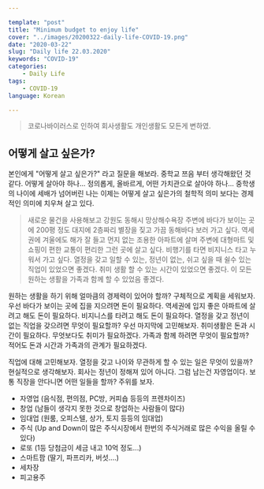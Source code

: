 ```yaml
---

template: "post"
title: "Minimum budget to enjoy life"
cover: "../images/20200322-daily-life-COVID-19.png"
date: "2020-03-22"
slug: "Daily life 22.03.2020"
keywords: "COVID-19"
categories:
    - Daily Life
tags:
    - COVID-19
language: Korean

---
```


> 코로나바이러스로 인하여 회사생활도 개인생활도 모든게 변하였.

## 어떻게 살고 싶은가?
본인에게 "어떻게 살고 싶은가?" 라고 질문을 해보라. 중학교 쯔음 부터 생각해왔던 것 같다. 어떻게 살아야 하나... 정의롭게, 올바르게, 어떤 가치관으로 살아야 하나...
중학생의 나이에 세배가 넘어버린 나는 이제는 어떻게 살고 싶은가의 철학적 의미 보다는 경제적인 의미에 치우쳐 살고 있다.

> 새로운 물건을 사용해보고 강원도 동해시 망상해수욕장 주변에 바다가 보이는 곳에 200평 정도 대지에 2층짜리 별장을 짖고 가끔 동해바다 보러 가고 싶다.
> 역세권에 겨울에도 해가 잘 들고 먼지 없는 조용한 아파트에 살며 주변에 대형마트 및 쇼핑이 편한 교통이 편리한 그런 곳에 살고 싶다.
> 비행기를 타면 비지니스 타고 누워서 가고 싶다.
> 열정을 갖고 일할 수 있는, 정년이 없는, 쉬고 싶을 때 쉴수 있는 직업이 있었으면 좋겠다.
> 취미 생활 할 수 있는 시간이 있었으면 좋겠다.
> 이 모든 원하는 생활을 가족과 함께 할 수 있었음 좋겠다.

원하는 생활을 하기 위해 얼마큼의 경제력이 있어야 할까? 구체적으로 계획을 세워보자. 우선 바다가 보이는 곳에 집을 지으려면 돈이 필요하다. 역세권에 입지 좋은 아파트에 살려고 해도 돈이 필요하다. 비지니스를 타려고 해도 돈이 필요하다. 열정을 갖고 정년이 없는 직업을 갖으려면 무엇이 필요할까? 우선 마지막에 고민해보자. 취미생활은 돈과 시간이 필요하다. 무엇보다도 취미가 필요하겠다. 가족과 함께 하려면 무엇이 필요할까? 적어도 돈과 시간과 가족과의 관계가 필요하겠다.

직업에 대해 고민해보자. 열정을 갖고 나이와 무관하게 할 수 있는 일은 무엇이 있을까? 현실적으로 생각해보자. 회사는 정년이 정해져 있어 아니다. 그럼 남는건 자영업이다. 보통 직장을 안다니면 어떤 일들을 할까? 주위를 보자.

- 자영업 (음식점, 편의점, PC방, 커피숍 등등의 프렌차이즈)
- 창업 (남들이 생각지 못한 것으로 창업하는 사람들이 많다)
- 임대업 (원룸, 오피스텔, 상가, 토지 등등의 임대업)
- 주식 (Up and Down이 많은 주식시장에서 한번의 주식거래로 많은 수익을 올릴 수 있다)
- 로또 (1등 당첨금이 세금 내고 10억 정도...)
- 스마트팜 (딸기, 파프리카, 버섯....)
- 세차장
- 피고용주
